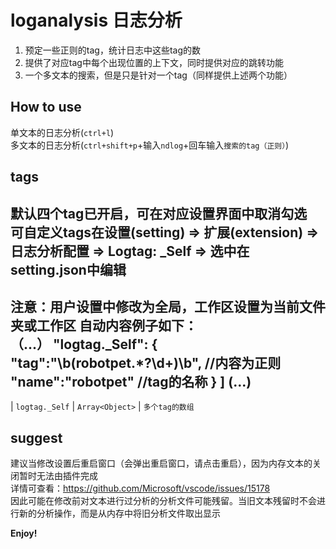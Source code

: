 # loganalysis 日志分析

1. 预定一些正则的tag，统计日志中这些tag的数<br />
2. 提供了对应tag中每个出现位置的上下文，同时提供对应的跳转功能<br />
3. 一个多文本的搜索，但是只是针对一个tag（同样提供上述两个功能）<br />

## How to use

单文本的日志分析(`ctrl+l`)<br />
多文本的日志分析(`ctrl+shift+p`+输入`ndlog`+回车输入`搜索的tag（正则）`)<br />

## tags

默认四个tag已开启，可在对应设置界面中取消勾选<br />
可自定义tags在设置(setting) => 扩展(extension) => 日志分析配置 => Logtag: _Self => 选中在 setting.json中编辑 <br />
--------------------
注意：用户设置中修改为全局，工作区设置为当前文件夹或工作区          自动内容例子如下：<br />
（...）
"logtag._Self":
    {<br />
        "tag":"\\b(robotpet.*?\\d+)\\b",    //内容为正则
        "name":"robotpet"                   //tag的名称
    }
]
(...)
-------------------
| `logtag._Self`       | `Array<Object>` | `多个tag的数组`    <br />     

## suggest

建议当修改设置后重启窗口（会弹出重启窗口，请点击重启），因为内存文本的关闭暂时无法由插件完成 <br />
详情可查看：[https://github.com/Microsoft/vscode/issues/15178 ](https://github.com/Microsoft/vscode/issues/15178 ) <br />
因此可能在修改前对文本进行过分析的分析文件可能残留。当旧文本残留时不会进行新的分析操作，而是从内存中将旧分析文件取出显示 <br />

**Enjoy!**
